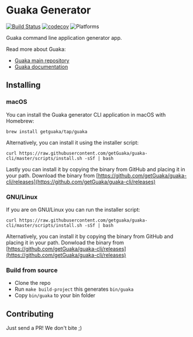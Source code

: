 # Guaka Generator

[![Build Status](https://travis-ci.com/getGuaka/guaka-cli.svg?branch=master)](https://travis-ci.com/getGuaka/guaka-cli)
[![codecov](https://codecov.io/gh/getGuaka/guaka-cli/branch/master/graph/badge.svg)](https://codecov.io/gh/getGuaka/guaka-cli)
![Platforms](https://img.shields.io/badge/platform-macos%20|%20linux-lightgrey.svg)

Guaka command line application generator app.

Read more about Guaka:

- [Guaka main repository](https://github.com/nsomar/Guaka)
- [Guaka documentation](https://getguaka.github.io)

## Installing

### macOS

You can install the Guaka generator CLI application in macOS with Homebrew:

```
brew install getguaka/tap/guaka
```

Alternatively, you can install it using the installer script:

```
curl https://raw.githubusercontent.com/getGuaka/guaka-cli/master/scripts/install.sh -sSf | bash
```

Lastly you can install it by copying the binary from GitHub and placing it in
your path.  Download the binary from
[https://github.com/getGuaka/guaka-cli/releases](https://github.com/getGuaka/guaka-cli/releases)

### GNU/Linux

If you are on GNU/Linux you can run the installer script:

```
curl https://raw.githubusercontent.com/getguaka/guaka-cli/master/scripts/install.sh -sSf | bash
```

Alternatively, you can install it by copying the binary from GitHub and placing
it in your path.  Donwload the binary from
[https://github.com/getGuaka/guaka-cli/releases](https://github.com/getGuaka/guaka-cli/releases)

### Build from source

- Clone the repo
- Run `make build-project` this generates `bin/guaka`
- Copy `bin/guaka` to your bin folder

## Contributing

Just send a PR! We don't bite ;)
